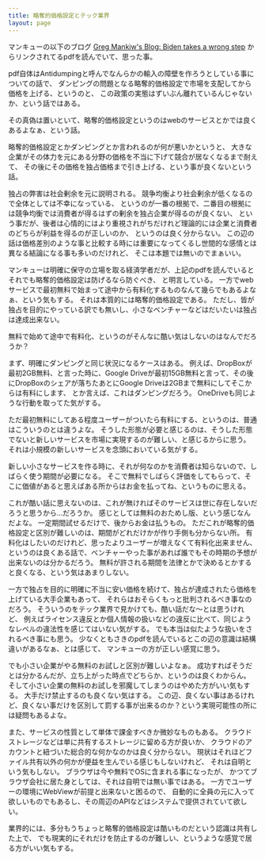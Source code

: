 ```yaml
---
title: 略奪的価格設定とテック業界
layout: page
---
```

マンキューの以下のブログ [Greg Mankiw's Blog: Biden takes a wrong step](https://gregmankiw.blogspot.com/2024/04/biden-takes-wrong-step.html) からリンクされてるpdfを読んでいて、思った事。

pdf自体はAntidumpingと呼んでなんらかの輸入の障壁を作ろうとしている事についての話で、
ダンピングの問題となる略奪的価格設定で市場を支配してから価格を上げる、というのと、
この政策の実態はずいぶん離れているんじゃないか、という話ではある。

その真偽は置いといて、略奪的価格設定というのはwebのサービスとかでは良くあるよなぁ、という話。

略奪的価格設定とかダンピングとか言われるのが何が悪いかというと、
大きな企業がその体力を元にある分野の価格を不当に下げて競合が居なくなるまで耐えて、
その後にその価格を独占価格まで引き上げる、という事が良くないという話。

独占の弊害は社会剰余を元に説明される。
競争均衡より社会剰余が低くなるので全体としては不幸になっている、
というのが一番の根拠で、二番目の根拠には競争均衡では消費者が得るはずの剰余を独占企業が得るのが良くない、
という事だが、後者は心情的にはより重視されがちだけれど理論的には企業と消費者のどちらが利益を得るのが正しいのか、
というのは良く分からない。
この辺の話は価格差別のような事と比較する時には重要になってくるし世間的な感情とは異なる結論になる事も多いのだけれど、
そこは本題では無いのでまぁいい。

マンキューは明確に保守の立場を取る経済学者だが、上記のpdfを読んでいるとそれでも略奪的価格設定は防げるなら防ぐべき、
と明言している。
一方でwebサービスで最初無料で始まって途中から有料化するものなんて幾らでもあるよなぁ、という気もする。
それは本質的には略奪的価格設定である。
ただし、皆が独占を目的にやっている訳でも無いし、小さなベンチャーなどはだいたいは独占は達成出来ない。

無料で始めて途中で有料化、というのがそんなに酷い気はしないのはなんでだろうか？

まず、明確にダンピングと同じ状況になるケースはある。
例えば、DropBoxが最初2GB無料、と言った時に、Google Driveが最初15GB無料と言って、その後にDropBoxのシェアが落ちたあとにGoogle Driveは2GBまで無料にしてそこからは有料にします、
とか言えば、これはダンピングだろう。
OneDriveも同じような行動を取ってた気がする。

ただ最初無料にしてある程度ユーザーがついたら有料にする、というのは、普通はこういうのとは違うよな。
そうした形態が必要と感じるのは、そうした形態でないと新しいサービスを市場に実現するのが難しい、と感じるからに思う。
それは小規模の新しいサービスを念頭においている気がする。

新しい小さなサービスを作る時に、それが何なのかを消費者は知らないので、しばらく使う期間が必要になる。
そこで無料でしばらく評価をしてもらって、そこに価値があると思えばある所からはお金を払ってね、というものに思える。

これが酷い話に思えないのは、これが無ければそのサービスは世に存在しないだろうと思うから…だろうか。
感じとしては無料のおためし版、という感じなんだよな。
一定期間試せるだけで、後からお金は払うもの。
ただこれが略奪的価格設定と区別が難しいのは、期間がどれだけかが作り手側も分からない所。
有料化はしたいのだけれど、思ったよりユーザーが増えなくて有料化出来ません、
というのは良くある話で、ベンチャーやった事があれば誰でもその時期の予想が出来ないのは分かるだろう。
無料が許される期間を法律とかで決めるとかすると良くなる、という気はあまりしない。

一方で独占を目的に明確に不当に安い価格を続けて、独占が達成されたら価格を上げている大手企業もあって、
それらはおそらくもっと批判されるべき事なのだろう。
そういうのをテック業界で見かけても、酷い話だな〜とは思うけれど、
例えばライセンス違反とか個人情報の扱いなどの違反に比べて、同じようなレベルの違法性を感じてはいない気がする。
でも本当は似たような扱いをされるべき事にも思う。
少なくともさきのpdfを読んでいるとこの辺の意識は結構違いがあるなぁ、とは感じて、
マンキューの方が正しい感覚に思う。

でも小さい企業がやる無料のお試しと区別が難しいよなぁ。
成功すればそうだとは分かるんだが、立ち上がった時点でどちらか、というのは良くわからん。
そして小さい企業の無料のお試しを邪魔してしまうのはやめた方がいい気もする。
大手だけ禁止するのも良くない気はする。
この辺、良くない事はあるけれど、良くない事だけを区別して罰する事が出来るのか？という実現可能性の所には疑問もあるよな。

また、サービスの性質として単体で課金すべきか微妙なものもある。
クラウドストレージなどは単に共有するストレージに留める方が良いか、
クラウドのアカウントと紐づいた総合的な何かなのかは良く分からない。
現状はそれほどファイル共有以外の何かが便益を生んでいる感じもしないけれど、
それは自明という気もしない。
ブラウザは今や無料でOSに含まれる事になったが、
かつてブラウザ会社に居た身としては、それは自明では無い事ではある。
一方でユーザーの環境にWebViewが前提と出来ないと困るので、
自動的に全員の元に入って欲しいものでもあるし、その周辺のAPIなどはシステムで提供されていて欲しい。

業界的には、多分もうちょっと略奪的価格設定は酷いものだという認識は共有した上で、
でも現実的にそれだけを防止するのが難しい、というような感覚で居る方がいい気もする。